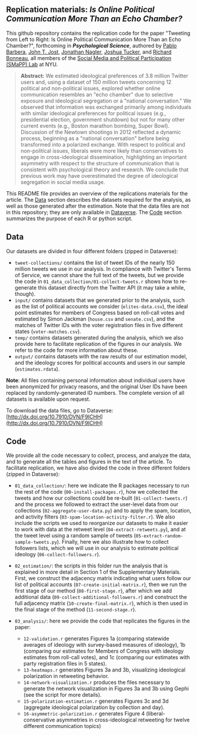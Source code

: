Replication materials: _Is Online Political Communication More Than an Echo Chamber?_
--------------

This github repository contains the replication code for the paper "Tweeting from Left to Right: Is Online Political Communication More Than an Echo Chamber?", forthcoming in ___Psychological Science___, authored by [Pablo Barbera](http://www.pablobarbera.com), [John T. Jost](http://psych.nyu.edu/jost/), [Jonathan Nagler](http://politics.as.nyu.edu/object/JonathanNagler), [Joshua Tucker](https://files.nyu.edu/jat7/public/), and [Richard Bonneau](http://bonneaulab.bio.nyu.edu/), all members of the [Social Media and Political Participation (SMaPP) Lab](http://smapp.nyu.edu/) at NYU.

> __Abstract:__
> We estimated ideological preferences of 3.8 million Twitter users and, using a dataset of 150 million tweets concerning 12 political and non-political issues, explored whether online communication resembles an "echo chamber" due to selective exposure and ideological segregation or a "national conversation." We observed that information was exchanged primarily among individuals with similar ideological preferences for political issues (e.g., presidential election, government shutdown) but not for many other current events (e.g., Boston marathon bombing, Super Bowl). Discussion of the Newtown shootings in 2012 reflected a dynamic process, beginning as a "national conversation" before being transformed into a polarized exchange. With respect to political and non-political issues, liberals were more likely than conservatives to engage in cross-ideological dissemination, highlighting an important asymmetry with respect to the structure of communication that is consistent with psychological theory and research. We conclude that previous work may have overestimated the degree of ideological segregation in social media usage.

This README file provides an overview of the replications materials for the article. The [Data](https://github.com/pablobarbera/echo_chambers#data) section describes the datasets required for the analysis, as well as those generated after the estimation. Note that the data files are not in this repository; they are only available in [Dataverse](http://dx.doi.org/10.7910/DVN/F9ICHH). The [Code](https://github.com/pablobarbera/echo_chambers#code) section summarizes the purpose of each R or python script. 

## Data

Our datasets are divided in four different folders (zipped in Dataverse):

- `tweet-collections/` contains the list of tweet IDs of the nearly 150 million tweets we use in our analysis. In compliance with Twitter's Terms of Service, we cannot share the full text of the tweets, but we provide the code in `01_data_collection/01-collect-tweets.r` shows how to re-generate this dataset directly from the Twitter API (it may take a while, though).
- `input/` contains datasets that we generated prior to the analysis, such as the list of political accounts we consider (`elites-data.csv`), the ideal point estimates for members of Congress based on roll-call votes and estimated by Simon Jackman (`house.csv` and `senate.csv`), and the matches of Twitter IDs with the voter registration files in five different states (`voter-matches.csv`).
- `temp/` contains datasets generated during the analysis, which we also provide here to facilitate replication of the figures in our analysis. We refer to the code for more information about these.
- `output/` contains datasets with the raw results of our estimation model, and the ideology scores for political accounts and users in our sample (`estimates.rdata`).

__Note__: All files containing personal information about individual users have been anonymized for privacy reasons, and the original User IDs have been replaced by randomly-generated ID numbers. The complete version of all datasets is available upon request.

To download the data files, go to Dataverse: [http://dx.doi.org/10.7910/DVN/F9ICHH](http://dx.doi.org/10.7910/DVN/F9ICHH)

## Code

We provide all the code necessary to collect, process, and analyze the data, and to generate all the tables and figures in the text of the article. To facilitate replication, we have also divided the code in three different folders (zipped in Dataverse):

- `01_data_collection/`: here we indicate the R packages necessary to run the rest of the code (`00-install-packages.r`), how we collected the tweets and how our collections could be re-built (`01-collect-tweets.r`) and the process we followed to extract the user-level data from our collections (`02-aggregate-user-data.py`) and to apply the spam, location, and activity filters (`03-spam-location-activity-filter.r`). We also include the scripts we used to reorganize our datasets to make it easier to work with data at the retweet level (`04-extract-retweets.py`), and at the tweet level using a random sample of tweets (`05-extract-random-sample-tweets.py`). Finally, here we also illustrate how to collect followers lists, which we will use in our analysis to estimate political ideology (`06-collect-followers.r`).

- `02_estimation/`: the scripts in this folder run the analysis that is explained in more detail in Section 1 of the Supplementary Materials. First, we construct the adjacency matrix indicating what users follow our list of political accounts (`07-create-initial-matrix.r`), then we run the first stage of our method (`08-first-stage.r`), after which we add additional data (`09-collect-additional-followers.r`) and construct the full adjacency matrix (`10-create-final-matrix.r`), which is then used in the final stage of the method (`11-second-stage.r`).

- `03_analysis/`: here we provide the code that replicates the figures in the paper:
	* `12-validation.r` generates Figures 1a (comparing statewide averages of ideology with survey-based measures of ideology), 1b (comparing our estimates for Members of Congress with ideology estimates from roll-call votes), and 1c (comparing our estimates with party registration files in 5 states).
	* `13-heatmaps.r` generates Figures 3a and 3b, visualizing ideological polarization in retweeting behavior.
	* `14-network-visualization.r` produces the files necessary to generate the network visualization in Figures 3a and 3b using Gephi (see the script for more details).
	* `15-polarization-estimation.r` generates Figures 3c and 3d (aggregate ideological polarization by collection and day).
	* `16-asymmetric-polarization.r` generates Figure 4 (liberal-conservative asymmetries in cross-ideological retweeting for twelve different communication topics)











